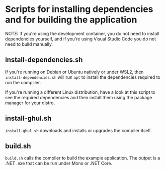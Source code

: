# Scripts for installing dependencies and for building the application

NOTE: If you're using the development container, you do not need to install dependencies yourself, and if you're using Visual Studio Code you do not need to build manually.

## install-dependencies.sh

If you're running on Debian or Ubuntu natively or under WSL2, then `install-dependencies.sh` will run `apt` to install the dependencies required to run the compliler.

If you're running a different Linux distribution, have a look at this script to see the required dependencies and then install them using the package manager for your distro.

## install-ghul.sh

`install-ghul.sh` downloads and installs or upgrades the compiler itself.

## build.sh

`build.sh` calls the compiler to build the example application. The output is a .NET .exe that can be run under Mono or .NET Core.
 
